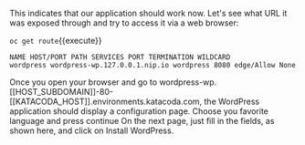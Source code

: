 This indicates that our application should work now. Let's see what URL it was exposed through and try to access it via a web browser:


`oc get route`{{execute}}

```
NAME HOST/PORT PATH SERVICES PORT TERMINATION WILDCARD
wordpress wordpress-wp.127.0.0.1.nip.io wordpress 8080 edge/Allow None
```

Once you open your browser and go to wordpress-wp.[[HOST_SUBDOMAIN]]-80-[[KATACODA_HOST]].environments.katacoda.com, the WordPress application should display a configuration page. Choose you favorite language and press continue On the next page, just fill in the fields, as shown here, and click on Install WordPress.